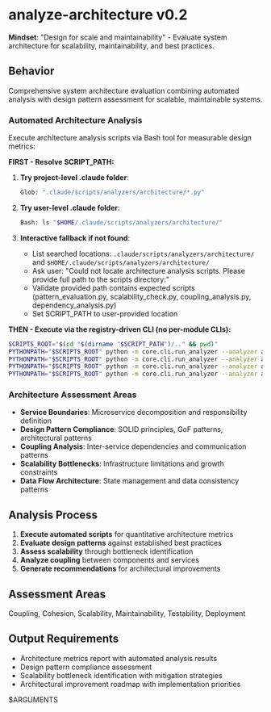 # analyze-architecture v0.2

**Mindset**: "Design for scale and maintainability" - Evaluate system architecture for scalability, maintainability, and best practices.

## Behavior

Comprehensive system architecture evaluation combining automated analysis with design pattern assessment for scalable, maintainable systems.

### Automated Architecture Analysis

Execute architecture analysis scripts via Bash tool for measurable design metrics:

**FIRST - Resolve SCRIPT_PATH:**

1. **Try project-level .claude folder**:

   ```bash
   Glob: ".claude/scripts/analyzers/architecture/*.py"
   ```

2. **Try user-level .claude folder**:

   ```bash
   Bash: ls "$HOME/.claude/scripts/analyzers/architecture/"
   ```

3. **Interactive fallback if not found**:
   - List searched locations: `.claude/scripts/analyzers/architecture/` and `$HOME/.claude/scripts/analyzers/architecture/`
   - Ask user: "Could not locate architecture analysis scripts. Please provide full path to the scripts directory:"
   - Validate provided path contains expected scripts (pattern_evaluation.py, scalability_check.py, coupling_analysis.py, dependency_analysis.py)
   - Set SCRIPT_PATH to user-provided location

**THEN - Execute via the registry-driven CLI (no per-module CLIs):**

```bash
SCRIPTS_ROOT="$(cd "$(dirname "$SCRIPT_PATH")/.." && pwd)"
PYTHONPATH="$SCRIPTS_ROOT" python -m core.cli.run_analyzer --analyzer architecture:patterns --target . --output-format json
PYTHONPATH="$SCRIPTS_ROOT" python -m core.cli.run_analyzer --analyzer architecture:scalability --target . --output-format json
PYTHONPATH="$SCRIPTS_ROOT" python -m core.cli.run_analyzer --analyzer architecture:coupling --target . --output-format json
PYTHONPATH="$SCRIPTS_ROOT" python -m core.cli.run_analyzer --analyzer architecture:dependency --target . --output-format json
```

### Architecture Assessment Areas

- **Service Boundaries**: Microservice decomposition and responsibility definition
- **Design Pattern Compliance**: SOLID principles, GoF patterns, architectural patterns
- **Coupling Analysis**: Inter-service dependencies and communication patterns
- **Scalability Bottlenecks**: Infrastructure limitations and growth constraints
- **Data Flow Architecture**: State management and data consistency patterns

## Analysis Process

1. **Execute automated scripts** for quantitative architecture metrics
2. **Evaluate design patterns** against established best practices
3. **Assess scalability** through bottleneck identification
4. **Analyze coupling** between components and services
5. **Generate recommendations** for architectural improvements

## Assessment Areas

Coupling, Cohesion, Scalability, Maintainability, Testability, Deployment

## Output Requirements

- Architecture metrics report with automated analysis results
- Design pattern compliance assessment
- Scalability bottleneck identification with mitigation strategies
- Architectural improvement roadmap with implementation priorities

$ARGUMENTS
